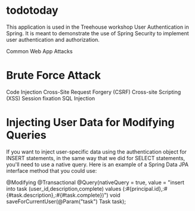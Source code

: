 # todotoday
This application is used in the Treehouse workshop User Authentication in Spring. It is meant to demonstrate the use of Spring Security to implement user authentication and authorization.

Common Web App Attacks

# Brute Force Attack
Code Injection
Cross-Site Request Forgery (CSRF)
Cross-site Scripting (XSS)
Session fixation
SQL Injection


# Injecting User Data for Modifying Queries

If you want to inject user-specific data using the authentication object for INSERT statements, in the same way that we did for SELECT statements, you'll need to use a native query. Here is an example of a Spring Data JPA interface method that you could use:

@Modifying
@Transactional
@Query(nativeQuery = true, value = "insert into task (user_id,description,complete) values (:#{principal.id},:#{#task.description},:#{#task.complete})")
void saveForCurrentUser(@Param("task") Task task);

